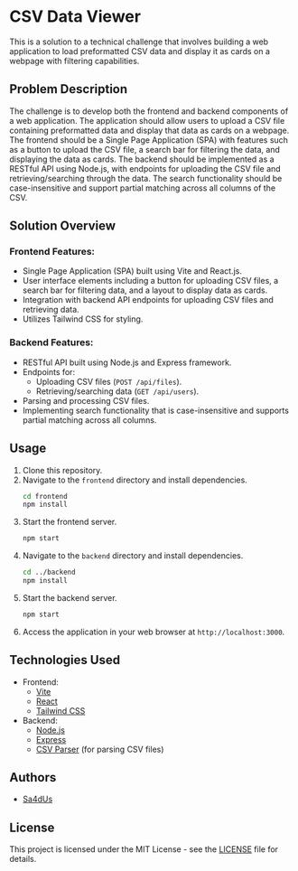 # CSV Data Viewer

This is a solution to a technical challenge that involves building a web application to load preformatted CSV data and display it as cards on a webpage with filtering capabilities.

## Problem Description

The challenge is to develop both the frontend and backend components of a web application. The application should allow users to upload a CSV file containing preformatted data and display that data as cards on a webpage. The frontend should be a Single Page Application (SPA) with features such as a button to upload the CSV file, a search bar for filtering the data, and displaying the data as cards. The backend should be implemented as a RESTful API using Node.js, with endpoints for uploading the CSV file and retrieving/searching through the data. The search functionality should be case-insensitive and support partial matching across all columns of the CSV.

## Solution Overview

### Frontend Features:
- Single Page Application (SPA) built using Vite and React.js.
- User interface elements including a button for uploading CSV files, a search bar for filtering data, and a layout to display data as cards.
- Integration with backend API endpoints for uploading CSV files and retrieving data.
- Utilizes Tailwind CSS for styling.

### Backend Features:
- RESTful API built using Node.js and Express framework.
- Endpoints for:
  - Uploading CSV files (`POST /api/files`).
  - Retrieving/searching data (`GET /api/users`).
- Parsing and processing CSV files.
- Implementing search functionality that is case-insensitive and supports partial matching across all columns.

## Usage

1. Clone this repository.
2. Navigate to the `frontend` directory and install dependencies.
    ```bash
    cd frontend
    npm install
    ```
3. Start the frontend server.
    ```bash
    npm start
    ```
4. Navigate to the `backend` directory and install dependencies.
    ```bash
    cd ../backend
    npm install
    ```
5. Start the backend server.
    ```bash
    npm start
    ```
6. Access the application in your web browser at `http://localhost:3000`.

## Technologies Used

- Frontend:
  - [Vite](https://vitejs.dev/)
  - [React](https://reactjs.org/)
  - [Tailwind CSS](https://tailwindcss.com/)
- Backend:
  - [Node.js](https://nodejs.org/)
  - [Express](https://expressjs.com/)
  - [CSV Parser](https://csv.js.org/parse/) (for parsing CSV files)

## Authors

- [Sa4dUs](https://github.com/sa4dus)

## License

This project is licensed under the MIT License - see the [LICENSE](LICENSE) file for details.